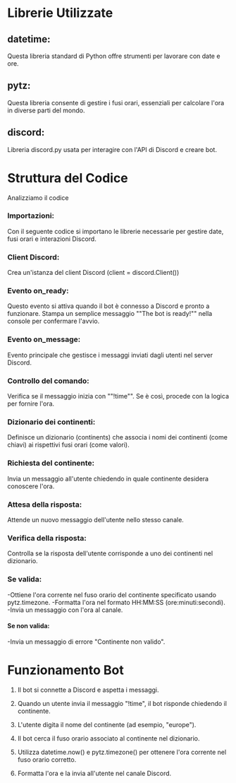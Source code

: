 # Librerie Utilizzate

## datetime: 
Questa libreria standard di Python offre strumenti per lavorare con date e ore.
## pytz:
Questa libreria consente di gestire i fusi orari, essenziali per calcolare l'ora in diverse parti del mondo.
## discord: 
Libreria discord.py usata per interagire con l'API di Discord e creare bot.
# Struttura del Codice
Analizziamo il codice
### Importazioni: 
Con il seguente codice si importano le librerie necessarie per gestire date, fusi orari e interazioni Discord.

### Client Discord:
Crea un'istanza del client Discord 
    (client = discord.Client())

### Evento on_ready:

Questo evento si attiva quando il bot è connesso a Discord e pronto a funzionare.
Stampa un semplice messaggio ""The bot is ready!"" nella console per confermare l'avvio.
### Evento on_message:

Evento principale che gestisce i messaggi inviati dagli utenti nel server Discord.
### Controllo del comando: 
Verifica se il messaggio inizia con ""!time"". Se è così, procede con la logica per fornire l'ora.
### Dizionario dei continenti: 
Definisce un dizionario (continents) che associa i nomi dei continenti (come chiavi) ai rispettivi fusi orari (come valori).
### Richiesta del continente: 
Invia un messaggio all'utente chiedendo in quale continente desidera conoscere l'ora.
### Attesa della risposta:
Attende un nuovo messaggio dell'utente nello stesso canale.
### Verifica della risposta: 
Controlla se la risposta dell'utente corrisponde a uno dei continenti nel dizionario.
### Se valida:
-Ottiene l'ora corrente nel fuso orario del continente specificato usando pytz.timezone.
-Formatta l'ora nel formato HH:MM:SS (ore:minuti:secondi).
-Invia un messaggio con l'ora al canale.
#### Se non valida: 
-Invia un messaggio di errore "Continente non valido".

# Funzionamento Bot

1. Il bot si connette a Discord e aspetta i messaggi.

2. Quando un utente invia il messaggio "!time", il bot risponde chiedendo il continente.

3. L'utente digita il nome del continente (ad esempio, "europe").

4. Il bot cerca il fuso orario associato al continente nel dizionario.

5. Utilizza datetime.now() e pytz.timezone() per ottenere l'ora corrente nel fuso orario corretto.

6. Formatta l'ora e la invia all'utente nel canale Discord.
